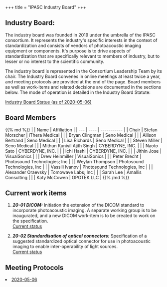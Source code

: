 +++
title = "IPASC Industry Board"
+++
<link rel="stylesheet" href="https://use.fontawesome.com/releases/v5.6.3/css/all.css" integrity="sha384-UHRtZLI+pbxtHCWp1t77Bi1L4ZtiqrqD80Kn4Z8NTSRyMA2Fd33n5dQ8lWUE00s/" crossorigin="anonymous">

## Industry Board:

The industry board was founded in 2019 under the umbrella of the IPASC consortium. It represents the industry's specific interests in the context of standardization and consists of vendors of photoacoustic imaging equipment or components. It's purpose is to drive aspects of standardization that are specifically relevant to members of industry, but to lesser or no interest to the scientific community.

The industry board is represented in the Consortium Leadership Team by its chair. The Industry Board convenes in online meetings at least twice a year, and meeting protocols are provided at the end of the page. Board members as well as work-items and related decisions are documented in the sections below. The mode of operation is detailed in the Industry Board Statute:

<a href="https://drive.google.com/file/d/1UOGsd4AvhRLlTdr-EgVmlZA1NRaVaHqJ/view?usp=sharing" target="_blank"> 
	<i class="fas fa-file-pdf fa-2x indent form-icon"></i>
	Industry Board Statue (as of 2020-05-06) </a>

## Board Members

<div class="consortium-table">
{{% md %}}
| 		| Name 							| Affiliation 							|
| --- 	| ---- 							| ----------- 							|
| Chair | Stefan Morscher 				| iThera Medical 						|
| 		| Bryan Clingman				| Seno Medical							|
| 		| Allison Bertrand				| Seno Medical							|
| 		| Lisa Richards					| Seno Medical							|
| 		| Steven Miller					| Seno Medical							|
| 		| Mithun Kuniyil Ajith Singh	| CYBERDYNE, INC.						|
| 		| Naoto Sato					| CYBERDYNE, INC.						|
| 		| Ichi Hashi					| CYBERDYNE, INC.						|
| 		| Jithin Jose					| VisualSonics							|
| 		| Drew Heinmiller				| VisualSonics							|
| 		| Peter Brecht					| Photosound Technologies; Inc			|
| 		| Weylan Thompson				| Photosound Technologies, Inc			|
| 		| Vassili Ivanov				| Photosound Technologies, Inc			|
| 		| Alexander Oraevsky 			| Tomowave Labs; Inc					|
| 		| Sarah Lee						| Amallis Consulting					|
| 		| Katy McCowen					| OPOTEK LLC							|
{{% /md %}}
</div>

## Current work items

<div class="listing">
<ol>
<li><p><em><b>20-01 DICOM:</b></em> Initiation the extension of the DICOM standard to incorporate photoacoustic imaging. A separate working group is to be inaugurated, and a new DICOM work-item is to be created to work on the specification.<br/><a href="https://docs.google.com/document/d/1fiizg8WhuKYGB2hjeCoSAX72wqlG8b0PMiCKFwIoXqQ/edit?usp=sharing">Current status</a></p></li>
<li><p><em><b>20-02 Standardisation of optical connectors:</b></em> Specification of a suggested standardized optical connector for use in photoacoustic imaging to enable inter-operability of light sources.
<br/><a href="https://docs.google.com/document/d/1zIdvlF2VG7VcA-NtHJrmyfxr2LfUQzKQ10d2VQscQT8/edit?usp=sharing">Current status</a></p></li>
</ol>
</div>

## Meeting Protocols
<ll>
<li><a href="https://drive.google.com/open?id=1fEm45Pyt45gqMNtpANdmSftlV0DK9VF9Ih405QYagu0">2020-05-06</a></li>
</ll>